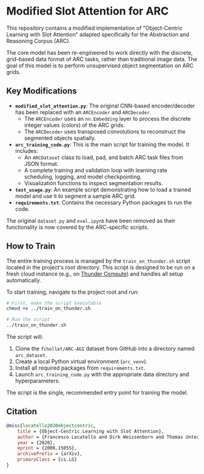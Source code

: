 # Modified Slot Attention for ARC

This repository contains a modified implementation of "Object-Centric Learning with Slot Attention" adapted specifically for the Abstraction and Reasoning Corpus (ARC).

The core model has been re-engineered to work directly with the discrete, grid-based data format of ARC tasks, rather than traditional image data. The goal of this model is to perform unsupervised object segmentation on ARC grids.

## Key Modifications

- **`modified_slot_attention.py`**: The original CNN-based encoder/decoder has been replaced with an `ARCEncoder` and `ARCDecoder`.
    - The `ARCEncoder` uses an `nn.Embedding` layer to process the discrete integer values (colors) of the ARC grids.
    - The `ARCDecoder` uses transposed convolutions to reconstruct the segmented objects spatially.
- **`arc_training_code.py`**: This is the main script for training the model. It includes:
    - An `ARCDataset` class to load, pad, and batch ARC task files from JSON format.
    - A complete training and validation loop with learning rate scheduling, logging, and model checkpointing.
    - Visualization functions to inspect segmentation results.
- **`test_usage.py`**: An example script demonstrating how to load a trained model and use it to segment a sample ARC grid.
- **`requirements.txt`**: Contains the necessary Python packages to run the code.

The original `dataset.py` and `eval.ipynb` have been removed as their functionality is now covered by the ARC-specific scripts.

## How to Train

The entire training process is managed by the `train_on_thunder.sh` script located in the project's root directory. This script is designed to be run on a fresh cloud instance (e.g., on [Thunder Compute](https://www.thundercompute.com/)) and handles all setup automatically.

To start training, navigate to the project root and run:
```bash
# First, make the script executable
chmod +x ../train_on_thunder.sh

# Run the script
../train_on_thunder.sh
```

The script will:
1.  Clone the `fchollet/ARC-AGI` dataset from GitHub into a directory named `arc_dataset`.
2.  Create a local Python virtual environment (`arc_venv`).
3.  Install all required packages from `requirements.txt`.
4.  Launch `arc_training_code.py` with the appropriate data directory and hyperparameters.

The script is the single, recommended entry point for training the model.

## Citation

```bibtex
@misc{locatello2020objectcentric,
    title = {Object-Centric Learning with Slot Attention},
    author = {Francesco Locatello and Dirk Weissenborn and Thomas Unterthiner and Aravindh Mahendran and Georg Heigold and Jakob Uszkoreit and Alexey Dosovitskiy and Thomas Kipf},
    year = {2020},
    eprint = {2006.15055},
    archivePrefix = {arXiv},
    primaryClass = {cs.LG}
}
```
